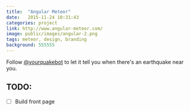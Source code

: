 ```yaml
---
title:  "Angular Meteor"
date:   2015-11-24 10:31:43
categories: project
link: http://www.angular-meteor.com/
image: public/images/angular-2.png
tags: meteor, design, branding
background: 555555
---
```

Follow [@yourquakebot](https://twitter.com/yourquakebot) to let it tell you when there's an earthquake near you.

## TODO:

* [ ] Build front page
